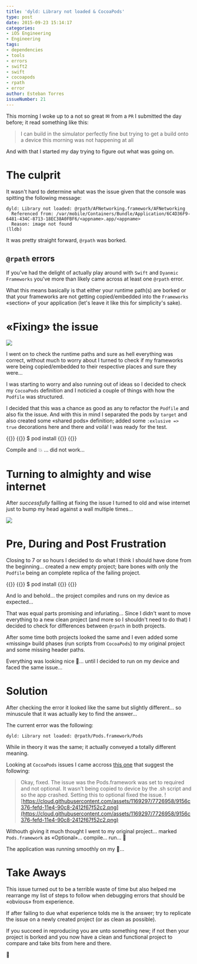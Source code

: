 ```yaml
---
title: 'dyld: Library not loaded & CocoaPods'
type: post
date: 2015-09-23 15:14:17
categories:
- iOS Engineering
- Engineering
tags:
- dependencies
- tools
- errors
- swift2
- swift
- cocoapods
- rpath
- error
author: Esteban Torres
issueNumber: 21
---
```


This morning I woke up to a not so great ✉ from a `PR` I submitted the day before; it read something like this:
> I can build in the simulator perfectly fine but trying to get a build onto a device this morning was not happening at all

And with that I started my day trying to figure out what was going on.

<!--more-->

# The culprit

It wasn't hard to determine what was the issue given that the console was spitting the following message:
```console
dyld: Library not loaded: @rpath/AFNetworking.framework/AFNetworking
  Referenced from: /var/mobile/Containers/Bundle/Application/6C4D36F9-6481-434C-8713-18EC38A0FBF6/<appname>.app/<appname>
  Reason: image not found
(lldb)
```

It was pretty straight forward, `@rpath` was borked.

## `@rpath` errors

If you've had the delight of actually play around with `Swift` and `Dyanmic Frameworks` you've more than likely came across at least one `@rpath` error.

What this means basically is that either your runtime path(s) are borked or that your frameworks are not getting copied/embedded into the `Frameworks` «section» of your application (let's leave it like this for simplicity's sake).

# «Fixing» the issue

![](http://i0.kym-cdn.com/photos/images/newsfeed/000/962/640/658.png)

I went on to check the runtime paths and sure as hell everything was correct, without much to worry about I turned to check if my frameworks were being copied/embedded to their respective places and sure they were…

I was starting to worry and also running out of ideas so I decided to check my `CocoaPods` definition and I noticied a couple of things with how the `Podfile` was structured.

I decided that this was a chance as good as any to refactor the `Podfile` and also fix the issue. And with this in mind I separated the pods by `target` and also created some «shared pods» definition; added some `:exlusive => true` decorations here and there and voilá! I was ready for the test.

{{<terminal prompt="$">}}
{{<highlight console>}}
$ pod install
{{</highlight>}}
{{</terminal>}}

Compile and 💥 … did not work…

# Turning to almighty and wise internet

After *successfully* failling at fixing the issue I turned to old and wise internet just to bump my head against a wall multiple times…

![](http://rs1322.pbsrc.com/albums/u572/SpamMe06/headbang_zps2ac29901.gif~c200)

# Pre, During and Post Frustration

Closing to 7 or so hours I decided to do what I think I should have done from the beginning… created a new empty project; bare bones with only the `Podfile` being an complete replica of the failing project.

{{<terminal prompt="$">}}
{{<highlight console>}}
$ pod install
{{</highlight>}}
{{</terminal>}}

And lo and behold… the project compiles and runs on my device as expected…

That was equal parts promising and infuriating… Since I didn't want to move everything to a new clean project (and more so I shouldn't need to do that) I decided to check for differences between `@rpath` in both projects.

After some time both projects looked the same and I even added some «missing» build phases (run scripts from `CocoaPods`) to my original project and some missing header paths.

Everything was looking nice 🌅… until I decided to run on my device and faced the same issue…

# Solution

After checking the error it looked like the same but slightly different… so minuscule that it was actually key to find the answer…

The current error was the following:
```console
dyld: Library not loaded: @rpath/Pods.framework/Pods
```

While in theory it was the same; it actually conveyed a totally different meaning.

Looking at `CocoaPods` issues I came accross [this one][cocoapodsissue] that suggest the following:
>Okay, fixed. The issue was the Pods.framework was set to required and not optional. It wasn't being copied to device by the .sh script and so the app crashed. Setting this to optional fixed the issue.
>![https://cloud.githubusercontent.com/assets/1169297/7726958/9156c376-fefd-11e4-90c8-2412f67f52c2.png](https://cloud.githubusercontent.com/assets/1169297/7726958/9156c376-fefd-11e4-90c8-2412f67f52c2.png)

Withouth giving it much thought I went to my original project… marked `Pods.framework` as «Optional»… compile… run… 🎉

The application was running smoothly on my 📱…

# Take Aways

This issue turned out to be a terrible waste of time but also helped me rearrange my list of steps to follow when debugging errors that should be «obvious» from experience.

If after failing to due what experience tolds me is the answer; try to replicate the issue on a newly created project (or as clean as possible).

If you succeed in reproducing you are unto something new; if not then your project is borked and you now have a clean and functional project to compare and take bits from here and there.

🙇

[cocoapodsissue]:https://github.com/CocoaPods/CocoaPods/issues/3586
